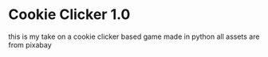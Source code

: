 # Cookie Clicker 1.0
this is my take on a cookie clicker based game made in python
all assets are from pixabay